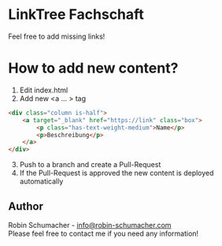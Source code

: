 # LinkTree Fachschaft
Feel free to add missing links!

# How to add new content?

1. Edit index.html
2. Add new <a ... > tag
```html
<div class="column is-half">
    <a target="_blank" href="https://link" class="box">
        <p class="has-text-weight-medium">Name</p>
        <p>Beschreibung</p>
    </a>
</div>
```
3. Push to a branch and create a Pull-Request
4. If the Pull-Request is approved the new content is deployed automatically

## Author
Robin Schumacher - info@robin-schumacher.com<br>
Please feel free to contact me if you need any information!
